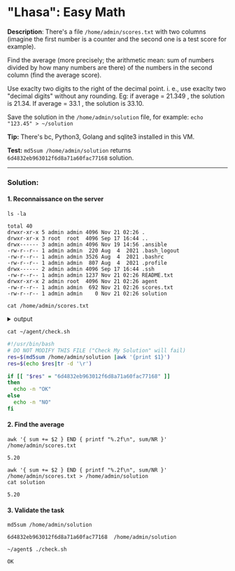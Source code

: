 # "Lhasa": Easy Math

**Description**: There's a file `/home/admin/scores.txt` with two columns (imagine the first number is a counter and the second one is a test score for example).  

Find the average (more precisely; the arithmetic mean: sum of numbers divided by how many numbers are there) of the numbers in the second column (find the average score).  

Use exaclty two digits to the right of the decimal point. i. e., use exaclty two "decimal digits" without any rounding. Eg: if average = 21.349 , the solution is 21.34. If average = 33.1 , the solution is 33.10.  

Save the solution in the `/home/admin/solution` file, for example: `echo "123.45" > ~/solution`  

**Tip:** There's bc, Python3, Golang and sqlite3 installed in this VM.  

**Test:** `md5sum /home/admin/solution` returns `6d4832eb963012f6d8a71a60fac77168` solution.  

---

### Solution:
#### 1. Reconnaissance on the server
`ls -la`  
```console
total 40
drwxr-xr-x 5 admin admin 4096 Nov 21 02:26 .
drwxr-xr-x 3 root  root  4096 Sep 17 16:44 ..
drwx------ 3 admin admin 4096 Nov 19 14:56 .ansible
-rw-r--r-- 1 admin admin  220 Aug  4  2021 .bash_logout
-rw-r--r-- 1 admin admin 3526 Aug  4  2021 .bashrc
-rw-r--r-- 1 admin admin  807 Aug  4  2021 .profile
drwx------ 2 admin admin 4096 Sep 17 16:44 .ssh
-rw-r--r-- 1 admin admin 1237 Nov 21 02:26 README.txt
drwxr-xr-x 2 admin root  4096 Nov 21 02:26 agent
-rw-r--r-- 1 admin admin  692 Nov 21 02:26 scores.txt
-rw-r--r-- 1 admin admin    0 Nov 21 02:26 solution
```


`cat /home/admin/scores.txt`  
<details>

  <summary>output</summary>

```console
1 7.4
2 0.4
3 1.6
4 6.2
5 7.6
6 7.7
7 5.6
8 4.4
9 8.0
10 7.0
11 3.1
12 5.1
13 3.2
14 0.3
15 2.2
16 6.7
17 0.8
18 8.3
19 1.8
20 9.0
21 9.2
22 9.6
23 5.9
24 8.4
25 4.0
26 2.3
27 4.2
28 7.4
29 8.9
30 5.3
31 7.9
32 6.6
33 9.7
34 3.6
35 3.9
36 8.8
37 1.3
38 3.4
39 3.7
40 1.6
41 9.1
42 2.0
43 0.9
44 3.1
45 3.4
46 2.8
47 3.4
48 7.1
49 7.9
50 1.5
51 6.8
52 6.3
53 0.5
54 0.0
55 7.0
56 6.7
57 7.4
58 8.7
59 9.5
60 4.7
61 3.6
62 7.0
63 9.1
64 6.2
65 5.8
66 7.1
67 5.8
68 1.1
69 5.6
70 4.8
71 4.2
72 2.4
73 2.9
74 8.4
75 7.3
76 0.2
77 0.0
78 8.5
79 0.2
80 9.8
81 2.9
82 9.0
83 3.5
84 1.9
85 5.0
86 2.2
87 6.1
88 9.4
89 5.0
90 9.7
91 3.5
92 4.4
93 3.5
94 4.2
95 8.0
96 5.5
97 7.2
98 4.8
99 4.7
100 9.0
```

</details>


`cat ~/agent/check.sh`  
```bash
#!/usr/bin/bash
# DO NOT MODIFY THIS FILE ("Check My Solution" will fail)
res=$(md5sum /home/admin/solution |awk '{print $1}')
res=$(echo $res|tr -d '\r')

if [[ "$res" = "6d4832eb963012f6d8a71a60fac77168" ]]
then
  echo -n "OK"
else
  echo -n "NO"
fi
```


#### 2. Find the average
`awk '{ sum += $2 } END { printf "%.2f\n", sum/NR }' /home/admin/scores.txt`  
```console
5.20
```

`awk '{ sum += $2 } END { printf "%.2f\n", sum/NR }' /home/admin/scores.txt > /home/admin/solution`  
`cat solution `  
```console
5.20
```


#### 3. Validate the task
`md5sum /home/admin/solution`  
```console
6d4832eb963012f6d8a71a60fac77168  /home/admin/solution
```

`~/agent$ ./check.sh`  
```console
OK
```
